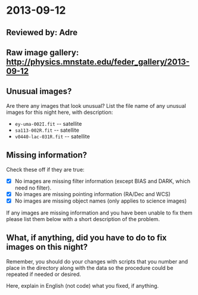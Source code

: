 # 2013-09-12

## Reviewed by:   Adre

## Raw image gallery: http://physics.mnstate.edu/feder_gallery/2013-09-12

## Unusual images?

Are there any images that look unusual? List the file name of any unusual images for this night here, with description:

+ `ey-uma-002I.fit` -- satellite
+ `sa113-002R.fit` -- satellite
+ `v0440-lac-031R.fit` -- satellite

## Missing information?

Check these off if they are true:

- [x] No images are missing filter information (except BIAS and DARK, which need no filter).
- [x] No images are missing pointing information (RA/Dec and WCS)
- [x] No images are missing object names (only applies to science images)

If any images are missing information and you have been unable to fix them please list
them below with a short description of the problem.

## What, if anything, did you have to do to fix images on this night?

Remember, you should do your changes with scripts that you number and place in the
directory along with the data so the procedure could be repeated if needed or
desired.

Here, explain in English (not code) what you fixed, if anything.
